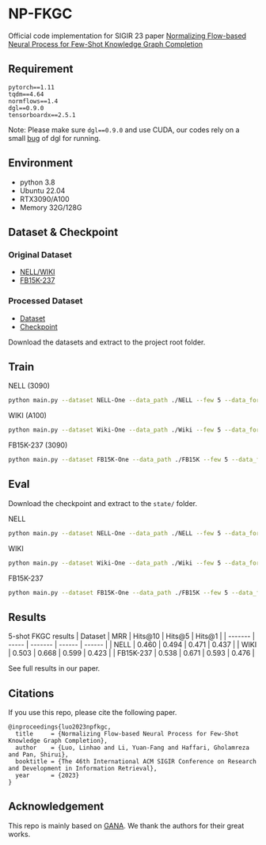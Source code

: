 # NP-FKGC
Official code implementation for SIGIR 23 paper [Normalizing Flow-based Neural Process for Few-Shot Knowledge Graph Completion](https://arxiv.org/abs/2304.08183)
## Requirement
```
pytorch==1.11
tqdm==4.64
normflows==1.4
dgl==0.9.0
tensorboardx==2.5.1
```
Note: Please make sure `dgl==0.9.0` and use CUDA, our codes rely on a small [bug](https://github.com/dmlc/dgl/issues/4512#issuecomment-1250642930) of dgl for running.

## Environment
* python 3.8
* Ubuntu 22.04
* RTX3090/A100
* Memory 32G/128G

## Dataset & Checkpoint
### Original Dataset
* [NELL/WIKI](https://github.com/xwhan/One-shot-Relational-Learning)
* [FB15K-237](https://github.com/SongW-SW/REFORM)
### Processed Dataset
* [Dataset](https://drive.google.com/drive/u/0/folders/1vN1AMapGZaUnQ4c7gPiBmO_nB6vvhj1c)
* [Checkpoint](https://drive.google.com/drive/u/0/folders/1gpHkQDgr5KzAXptl_fa1pATvk__prYUc)

Download the datasets and extract to the project root folder.  

## Train
NELL (3090)
```bash
python main.py --dataset NELL-One --data_path ./NELL --few 5 --data_form Pre-Train --prefix np_rgcn_attn_planar_nellone_5shot_intrain --device 0 --batch_size 128 --flow Planar --g_batch 1024
```

WIKI (A100)
```bash
python main.py --dataset Wiki-One --data_path ./Wiki --few 5 --data_form Pre-Train --prefix np_rgcn_attn_planar_wiki_5shot_intrain_g_batch_1024_eval_8 --device 0 --batch_size 64 --flow Planar -dim 50 --g_batch 1024 --eval_batch 8 --eval_epoch 4000
```

FB15K-237 (3090)
```bash
python main.py --dataset FB15K-One --data_path ./FB15K --few 5 --data_form Pre-Train --prefix np_rgcn_attn_planar_fb15k_5shot_intrain --device 0 --batch_size 128 --flow Planar --g_batch 1024 --eval_batch_size 128 --K 14
```

## Eval
Download the checkpoint and extract to the `state/` folder.

NELL
```bash
python main.py --dataset NELL-One --data_path ./NELL --few 5 --data_form Pre-Train --prefix np_rgcn_attn_planar_nellone_5shot_intrain_0.46 --device 0 --batch_size 128 --flow Planar --g_batch 1024 --step test
```

WIKI
```bash
python main.py --dataset Wiki-One --data_path ./Wiki --few 5 --data_form Pre-Train --prefix np_rgcn_attn_planar_wiki_5shot_intrain_g_batch_1024_eval_8_0.503 --device 0 --batch_size 64 --flow Planar -dim 50 --g_batch 1024 --eval_batch 8 --eval_epoch 4000 --step test
```

FB15K-237
```bash
python main.py --dataset FB15K-One --data_path ./FB15K --few 5 --data_form Pre-Train --prefix np_rgcn_attn_planar_fb15k_5shot_intrain_0.536 --device 0 --batch_size 128 --flow Planar --g_batch 1024 --eval_batch_size 128 --K 14 --step test
```

## Results
5-shot FKGC results
| Dataset | MRR   | Hits@10 | Hits@5 | Hits@1 |
| ------- | ----- | ------- | ------ | ------ |
| NELL    | 0.460 | 0.494   | 0.471  | 0.437  |
| WIKI    | 0.503 | 0.668   | 0.599  | 0.423  |
| FB15K-237   | 0.538 | 0.671   | 0.593  | 0.476  |

See full results in our paper.

## Citations
If you use this repo, please cite the following paper.
```
@inproceedings{luo2023npfkgc,
  title     = {Normalizing Flow-based Neural Process for Few-Shot Knowledge Graph Completion},
  author    = {Luo, Linhao and Li, Yuan-Fang and Haffari, Gholamreza and Pan, Shirui},
  booktitle = {The 46th International ACM SIGIR Conference on Research and Development in Information Retrieval},
  year      = {2023}
}
```

## Acknowledgement
This repo is mainly based on [GANA](https://github.com/ngl567/GANA-FewShotKGC). We thank the authors for their great works.
